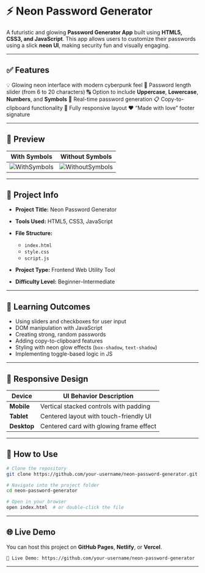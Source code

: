 # ⚡ Neon Password Generator

A futuristic and glowing **Password Generator App** built using **HTML5, CSS3, and JavaScript**. This app allows users to customize their passwords using a slick **neon UI**, making security fun and visually engaging.

---

## ✅ Features

💡 Glowing neon interface with modern cyberpunk feel
🔢 Password length slider (from 6 to 20 characters)
🔠 Option to include **Uppercase**, **Lowercase**, **Numbers**, and **Symbols**
🔁 Real-time password generation
📋 Copy-to-clipboard functionality
📱 Fully responsive layout
❤️ “Made with love” footer signature

---

## 📸 Preview

| With Symbols                                           | Without Symbols                                           |
| ------------------------------------------------------ | --------------------------------------------------------- |
| ![WithSymbols](./Screenshot%202025-06-27%20151222.png) | ![WithoutSymbols](./Screenshot%202025-06-27%20151151.png) |

---

## 📁 Project Info

* **Project Title:** Neon Password Generator
* **Tools Used:** HTML5, CSS3, JavaScript
* **File Structure:**

  * `index.html`
  * `style.css`
  * `script.js`
* **Project Type:** Frontend Web Utility Tool
* **Difficulty Level:** Beginner–Intermediate

---

## 🧠 Learning Outcomes

* Using sliders and checkboxes for user input
* DOM manipulation with JavaScript
* Creating strong, random passwords
* Adding copy-to-clipboard features
* Styling with neon glow effects (`box-shadow`, `text-shadow`)
* Implementing toggle-based logic in JS

---

## 📱 Responsive Design

| Device      | UI Behavior Description                 |
| ----------- | --------------------------------------- |
| **Mobile**  | Vertical stacked controls with padding  |
| **Tablet**  | Centered layout with touch-friendly UI  |
| **Desktop** | Centered card with glowing frame effect |

---

## 🚀 How to Use

```bash
# Clone the repository
git clone https://github.com/your-username/neon-password-generator.git

# Navigate into the project folder
cd neon-password-generator

# Open in your browser
open index.html  # or double-click the file
```

---

## 🌐 Live Demo

You can host this project on **GitHub Pages**, **Netlify**, or **Vercel**.

```
🔗 Live Demo: https://github.com/your-username/neon-password-generator
```

---

